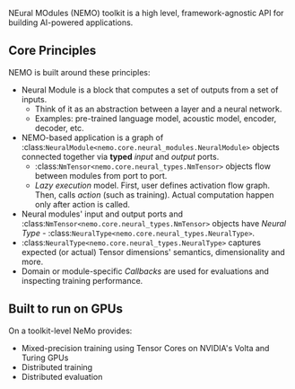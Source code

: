 NEural MOdules (NEMO) toolkit is a high level, framework-agnostic API for building AI-powered applications.

Core Principles
---------------
NEMO is built around these principles:

* Neural Module is a block that computes a set of outputs from a set of inputs.
    * Think of it as an abstraction between a layer and a neural network.
    * Examples: pre-trained language model, acoustic model, encoder, decoder, etc.
* NEMO-based application is a graph of :class:`NeuralModule<nemo.core.neural_modules.NeuralModule>` objects connected together via **typed** *input* and *output* ports.
    * :class:`NmTensor<nemo.core.neural_types.NmTensor>` objects flow between modules from port to port.
    * *Lazy execution* model. First, user defines activation flow graph. Then, calls *action* (such as training). Actual computation happen only after action is called.
* Neural modules' input and output ports and :class:`NmTensor<nemo.core.neural_types.NmTensor>` objects have *Neural Type* - :class:`NeuralType<nemo.core.neural_types.NeuralType>`.
* :class:`NeuralType<nemo.core.neural_types.NeuralType>` captures expected (or actual) Tensor dimensions' semantics, dimensionality and more.
* Domain or module-specific *Callbacks* are used for evaluations and inspecting training performance.


Built to run on GPUs
--------------------
On a toolkit-level NeMo provides:

* Mixed-precision training using Tensor Cores on NVIDIA's Volta and Turing GPUs
* Distributed training
* Distributed evaluation
